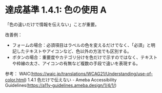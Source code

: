 # 達成基準 1.4.1: 色の使用 A

「色の違いだけで情報を伝えない」ことが重要。

改善例：

- フォームの場合：必須項目はラベルの色を変えるだけでなく、「必須」と明記したテキストやアイコンなど、色以外の方法でも区別する。
- ボタンの場合：重要度やカテゴリ分けを色だけで示すのではなく、テキストや枠線の太さ、アイコンの有無など複数の手段で違いを表現する。

参考：
WAIC(https://waic.jp/translations/WCAG21/Understanding/use-of-color.html)
1.4.1 色だけで伝えない - Ameba Accessibility Guidelines(https://a11y-guidelines.ameba.design/1/4/1/)